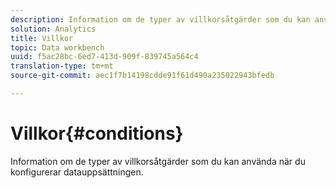 ```yaml
---
description: Information om de typer av villkorsåtgärder som du kan använda när du konfigurerar datauppsättningen.
solution: Analytics
title: Villkor
topic: Data workbench
uuid: f5ac28bc-6ed7-413d-909f-839745a564c4
translation-type: tm+mt
source-git-commit: aec1f7b14198cdde91f61d490a235022943bfedb

---
```



# Villkor{#conditions}

Information om de typer av villkorsåtgärder som du kan använda när du konfigurerar datauppsättningen.

